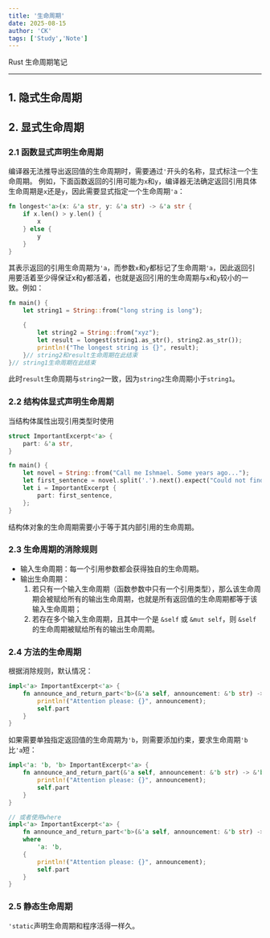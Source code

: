 ```yaml
---
title: '生命周期'
date: 2025-08-15  
author: 'CK'
tags: ['Study','Note']
---
```


Rust 生命周期笔记

---

## 1. 隐式生命周期
<!-- TODO: 完善该部分 -->

## 2. 显式生命周期
### 2.1 函数显式声明生命周期
编译器无法推导出返回值的生命周期时，需要通过`'`开头的名称，显式标注一个生命周期。
例如，下面函数返回的引用可能为`x`和`y`，编译器无法确定返回引用具体生命周期是`x`还是`y`，因此需要显式指定一个生命周期`'a`：
``` Rust
fn longest<'a>(x: &'a str, y: &'a str) -> &'a str {
    if x.len() > y.len() {
        x
    } else {
        y
    }
}
```
其表示返回的引用生命周期为`'a`，而参数`x`和`y`都标记了生命周期`'a`，因此返回引用要活着至少得保证x和y都活着，也就是返回引用的生命周期与`x`和`y`较小的一致。例如：
``` Rust
fn main() {
    let string1 = String::from("long string is long");

    {
        let string2 = String::from("xyz");
        let result = longest(string1.as_str(), string2.as_str());
        println!("The longest string is {}", result);
    }// string2和result生命周期在此结束
}// string1生命周期在此结束
```
此时`result`生命周期与`string2`一致，因为`string2`生命周期小于`string1`。
### 2.2 结构体显式声明生命周期
当结构体属性出现引用类型时使用
``` Rust
struct ImportantExcerpt<'a> {
    part: &'a str,
}

fn main() {
    let novel = String::from("Call me Ishmael. Some years ago...");
    let first_sentence = novel.split('.').next().expect("Could not find a '.'");
    let i = ImportantExcerpt {
        part: first_sentence,
    };
}
```
结构体对象的生命周期需要小于等于其内部引用的生命周期。

### 2.3 生命周期的消除规则
- 输入生命周期：每一个引用参数都会获得独自的生命周期。
- 输出生命周期：
  1. 若只有一个输入生命周期（函数参数中只有一个引用类型），那么该生命周期会被赋给所有的输出生命周期，也就是所有返回值的生命周期都等于该输入生命周期；
  2. 若存在多个输入生命周期，且其中一个是 `&self` 或 `&mut self`，则 `&self` 的生命周期被赋给所有的输出生命周期。

### 2.4 方法的生命周期
根据消除规则，默认情况：
``` Rust
impl<'a> ImportantExcerpt<'a> {
    fn announce_and_return_part<'b>(&'a self, announcement: &'b str) -> &'a str {
        println!("Attention please: {}", announcement);
        self.part
    }
}
```
如果需要单独指定返回值的生命周期为`'b`，则需要添加约束，要求生命周期`'b`比`'a`短：
``` Rust
impl<'a: 'b, 'b> ImportantExcerpt<'a> {
    fn announce_and_return_part(&'a self, announcement: &'b str) -> &'b str {
        println!("Attention please: {}", announcement);
        self.part
    }
}

// 或者使用where
impl<'a> ImportantExcerpt<'a> {
    fn announce_and_return_part<'b>(&'a self, announcement: &'b str) -> &'b str
    where
        'a: 'b,
    {
        println!("Attention please: {}", announcement);
        self.part
    }
}
```
### 2.5 静态生命周期
`'static`声明生命周期和程序活得一样久。